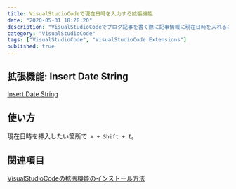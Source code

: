 ```yaml
---
title: VisualStudioCodeで現在日時を入力する拡張機能
date: "2020-05-31 18:28:20"
description: "VisualStudioCodeでブログ記事を書く際に記事情報に現在日時を入れるので一発で入力できる拡張をインストールした。"
category: "VisualStudioCode"
tags: ["VisualStudioCode", "VisualStudioCode Extensions"]
published: true
---
```


## 拡張機能: Insert Date String

[Insert Date String](https://marketplace.visualstudio.com/items?itemName=jsynowiec.vscode-insertdatestring)

## 使い方

現在日時を挿入したい箇所で` ⌘ + Shift + I`。

## 関連項目

[VisualStudioCodeの拡張機能のインストール方法]()
